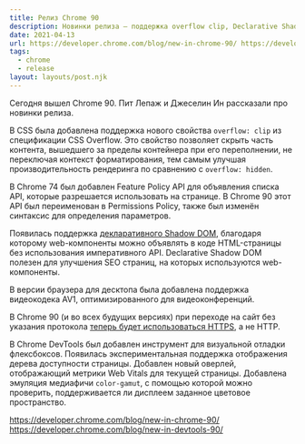 ```yaml
---
title: Релиз Chrome 90
description: Новинки релиза — поддержка overflow clip, Declarative Shadow DOM, переименование Feature Policy API в Permissions Policy и другое
date: 2021-04-13
url: https://developer.chrome.com/blog/new-in-chrome-90/ https://developer.chrome.com/blog/new-in-devtools-90/
tags:
  - chrome
  - release 
layout: layouts/post.njk
---
```

Сегодня вышел Chrome 90. Пит Лепаж и Джеселин Ин рассказали про новинки релиза.

В CSS была добавлена поддержка нового свойства `overflow: clip` из спецификации CSS Overflow. Это свойство позволяет скрыть часть контента, вышедшего за пределы контейнера при его переполнении, не переключая контекст форматирования, тем самым улучшая производительность рендеринга по сравнению с `overflow: hidden`.

В Chrome 74 был добавлен Feature Policy API для объявления списка API, которые разрешается использовать на странице. В Chrome 90 этот API был переименован в Permissions Policy, также был изменён синтаксис для определения параметров.

Появилась поддержка [декларативного Shadow DOM](/posts/2020/09-september/30-declaratie-shadow-dom-in-chrome/), благодаря которому web-компоненты можно объявлять в коде HTML-страницы без использования императивного API. Declarative Shadow DOM полезен для улучшения SEO страниц, на которых используются web-компоненты.

В версии браузера для десктопа была добавлена поддержка видеокодека AV1, оптимизированного для видеоконференций.

В Chrome 90 (и во всех будущих версиях) при переходе на сайт без указания протокола [теперь будет использоваться HTTPS](/posts/2021/03-march/27-https-as-default-protocol-in-chrome-90/), а не HTTP.

В Chrome DevTools был добавлен инструмент для визуальной отладки флексбоксов. Появилась экспериментальная поддержка отображения дерева доступности страницы. Добавлен новый оверлей, отображающий метрики Web Vitals для текущей страницы. Добавлена эмуляция медиафичи `color-gamut`, с помощью которой можно проверить, поддерживается ли дисплеем заданное цветовое пространство.

https://developer.chrome.com/blog/new-in-chrome-90/
https://developer.chrome.com/blog/new-in-devtools-90/
